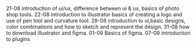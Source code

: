 21-08 introduction of ui/ux, difference between ui & ux, basics of photo shop tools. 
22-08 introduction to illustrator basics of creating a logo and use of pen tool and curvature tool. 
28-08 introduction to ui,basic designs, color combinations and how to sketch and represent the design. 
31-08 how to download illustrator and figma. 
01-09 Basics of figma. 
07-09 introduction to plugins

